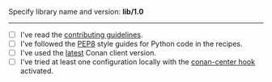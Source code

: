Specify library name and version:  **lib/1.0**

<!-- This is also a good place to share with all of us **why you are submitting this PR** (specially if it is a new addition to ConanCenter): is it a dependency of other libraries you want to package? Are you the author of the library? Thanks! -->


---

- [ ] I've read the [contributing guidelines](https://github.com/conan-io/conan-center-index/blob/master/CONTRIBUTING.md).
- [ ] I've followed the [PEP8](https://www.python.org/dev/peps/pep-0008/) style guides for Python code in the recipes.
- [ ] I've used the [latest](https://github.com/conan-io/conan/releases/latest) Conan client version.
- [ ] I've tried at least one configuration locally with the [conan-center hook](https://github.com/conan-io/hooks.git) activated.
